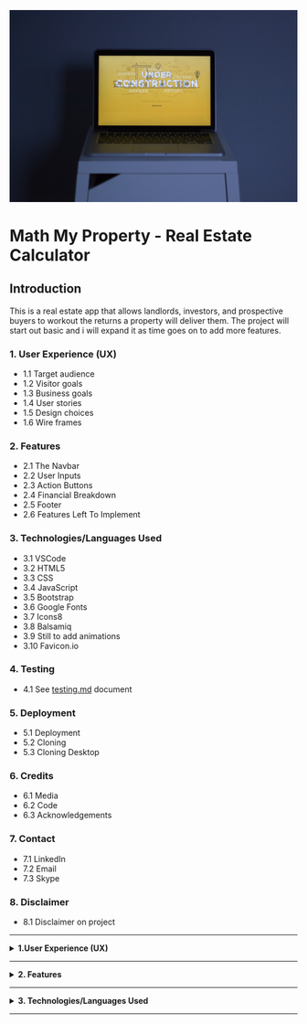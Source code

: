 ![Homepage displayed on multiple devices](images/readme_images/under_construction.jpg)

# **Math My Property - Real Estate Calculator**

## **Introduction**

This is a real estate app that allows landlords, investors, and prospective buyers to workout the returns a property will deliver them. The project will start out basic and i will expand it as time goes on to add more features. 

### **1. User Experience (UX)**
  * 1.1 Target audience
  * 1.2 Visitor goals
  * 1.3 Business goals
  * 1.4 User stories
  * 1.5 Design choices
  * 1.6 Wire frames

  ### **2. Features**
  * 2.1 The Navbar
  * 2.2 User Inputs
  * 2.3 Action Buttons
  * 2.4 Financial Breakdown
  * 2.5 Footer
  * 2.6 Features Left To Implement

  ### **3. Technologies/Languages Used**
  * 3.1 VSCode
  * 3.2 HTML5
  * 3.3 CSS
  * 3.4 JavaScript
  * 3.5 Bootstrap
  * 3.6 Google Fonts 
  * 3.7 Icons8
  * 3.8 Balsamiq
  * 3.9 Still to add animations
  * 3.10 Favicon.io

  ### **4. Testing**
  * 4.1 See [testing.md](testing.md) document 

### **5. Deployment**
  * 5.1 Deployment 
  * 5.2 Cloning 
  * 5.3 Cloning Desktop
  
### **6. Credits**
  * 6.1 Media
  * 6.2 Code
  * 6.3 Acknowledgements

### **7. Contact**
  * 7.1 LinkedIn
  * 7.2 Email
  * 7.3 Skype

### **8. Disclaimer**
  * 8.1 Disclaimer on project 

<hr>

<details>
<summary><strong>1.User Experience (UX)</strong></summary>
<br/>

#### **1.1 Target Audience**

* This website is aimed at anyone who either owns, or is considering buying an investment property and wants to understand the kind of returns that property may deliver.

#### **1.2 Visitor goals** 

* I want to be able to use the site to see at a glance the type of returns a property i own, or am thinking of buying, will return. 

#### **1.3 Business goals**

* No business or monetary goals, just a user friendly tool that lets users workout and breakdown their bills in a few clicks.

#### **1.4 User Stories**

* As a visitor to the company website i expect/want/need
 

#### **1.5 Design choices** 

* Project is still under construction so nothing finalized yet. 

#### **FONTS**

* 

![Image of how the font will look](images/readme_images/)

#### **ICONS**

* I decided i would use [Icons8](https://icons8.com/) icons for the project. Icons8 has a wide range of colorful and animated icons that are free to use. 

#### **COLOURS**

* Project is still under construction so colours finalized yet. 

![Image of the colour pallet used for the project](images/)

#### **1.6 Wire Frames** 

* The wireframes for the project can be seen below. There is a wireframe for desktop, tablet and mobile.

#### **DESKTOP**
![Desktop Wireframe]()

#### **TABLET**
![Tablet Wireframe]()

#### **MOBILE**
![Image of Navbar]()

</details>

<hr>

<details>
<summary><strong>2. Features</strong></summary>
<br/>

#### **2.1 The Navbar**

![Image of Navbar](images/readme_images/)

* The Navbar is a standard bootstrap Navbar. It holds the company logo in the top left hand corner and menu items which are links. On mobile devices the logo and the site name will always stay visible.

#### **2.2 User Inputs** 

![Image of user inputs](images/readme_images/)

* The user only has several inputs to work with. The are:  

#### **2.3 Action Buttons**

![Image of action buttons](images/readme_images/)

* There are 2 button types for the user to interact with. The main one will trigger the calculated results once the user has added all of the information into the input fields. The second type of button is the reset button. Users have the ability to reset specific sections on the inputs, or to reset the entire form as a whole. 

* Note: The user doesn't have to reset the entire calculator if they wish to change something after a breakdown has been given. If they wish to change something they can just adjust one single field and press the work it out button and the calculation will run again. 

#### **2.4 Financial Breakdown**

![Image of Financial Breakdown](images/readme_images/)

* The results section will show the user at a glance the detailed returns the property will deliver. These input fields have been disabled so users are unable to alter or adjust the information that gets displayed after the calculation has been displayed.   

#### **2.5 Footer**

![Image of footer](assets/images/footer.png)

* The footer contains the basic information on the site and the copyright.

#### **2.6 Features Left To Implement**

* As this projects is still under development i will be adding new features as i build it. 

* I may also add a dark mode to the project. I am yet to finalize the design aspect of the project so a dark mode will depend on the primary design i decide to go with. 

</details>

<hr>

<details>
<summary><strong>3. Technologies/Languages Used</strong></summary>
<br/>

3.1 [VSCode](https://code.visualstudio.com/) - Is the IDE i used for this project<br>
3.2 [HTML5 - Hypertext Markup Language](https://html.com/html5/#What_is_HTML) - This is the markup language i used for this project.<br>
3.3 [CSS - Cascading Style Sheet](https://en.wikipedia.org/wiki/CSS) - I used CSS to help alter and adjust the presentation of the website to create a pleasant user experience.<br>
3.4 [JavaScript](https://en.wikipedia.org/wiki/JavaScript) - JavaScript was used to do the mathematics to give the user the full breakdown<br>
3.5 [Bootstrap](https://getbootstrap.com/) - Bootstrap is the most popular CSS Framework for developing responsive and mobile-first websites. Bootstrap 5 is the version i used for the development of this project.<br>
3.6 [Google fonts](https://fonts.google.com/) - Launched in 2010 Google Fonts is a library of 1,023 free licensed font families.<br>
3.7 [Icons8](https://icons8.com/) - You can see a short YouTube video about Icons8 by clicking [Here](https://www.youtube.com/watch?v=C4TcBmdaa-Q&t=40s).<br>
3.8 [Balsamiq](https://balsamiq.com/)- Balsamiq Wireframes is a rapid low-fidelity UI wireframing tool that reproduces the experience of sketching on a notepad or whiteboard.
3.9 Need to add animations at a later date
3.10 [favicon.io](https://favicon.io/) - Favicon.io is the free favicon generator i used for the project
</details>

<hr>